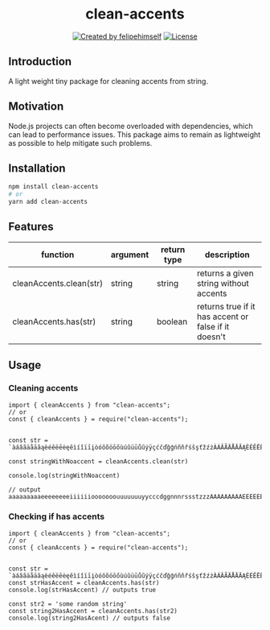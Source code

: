 <p align="center"> <h1 align="center">clean-accents</h1></p>

<p align="center">
<a href="https://github.com/felipehimself" rel="nofollow"><img src="https://img.shields.io/badge/created%20by-@felipehimself-4BBAAB.svg" alt="Created by felipehimself"></a>
<a href="https://opensource.org/licenses/MIT" rel="nofollow"><img src="https://img.shields.io/github/license/felipehimself/clean-accents" alt="License"></a>
</p>

## Introduction

A light weight tiny package for cleaning accents from string.

## Motivation

Node.js projects can often become overloaded with dependencies, which can lead to performance issues. This package aims to remain as lightweight as possible to help mitigate such problems.

## Installation

```bash
npm install clean-accents
# or
yarn add clean-accents
```

## Features

| function                | argument | return type | description                                          |
| ----------------------- | -------- | ----------- | ---------------------------------------------------- |
| cleanAccents.clean(str) | string   | string      | returns a given string without accents               |
| cleanAccents.has(str)   | string   | boolean     | returns true if it has accent or false if it doesn't |

## Usage

### Cleaning accents

```
import { cleanAccents } from "clean-accents";
// or
const { cleanAccents } = require("clean-accents");


const str = `àáâãäåāăąèéêëēėęěìíîïīįòóôõöōőùúûüūůűýÿçćčďğģńñňřśšşťžźżÀÁÂÃÄÅĀĂĄÈÉÊËĒĖĘĚÌÍÎÏĪĮÒÓÔÕÖŌŐÙÚÛÜŪŮŰÝŸÇĆČĎĞĢŃÑŇŘŚŠŞŤŽŹŻ`

const stringWithNoaccent = cleanAccents.clean(str)

console.log(stringWithNoaccent)

// output
aaaaaaaaaeeeeeeeeiiiiiiooooooouuuuuuuyycccdggnnnrssstzzzAAAAAAAAAEEEEEEEEIIIIIIOOOOOOOUUUUUUUYYCCCDGGNNNRSSSTZZZ

```

### Checking if has accents

```
import { cleanAccents } from "clean-accents";
// or
const { cleanAccents } = require("clean-accents");


const str = `àáâãäåāăąèéêëēėęěìíîïīįòóôõöōőùúûüūůűýÿçćčďğģńñňřśšşťžźżÀÁÂÃÄÅĀĂĄÈÉÊËĒĖĘĚÌÍÎÏĪĮÒÓÔÕÖŌŐÙÚÛÜŪŮŰÝŸÇĆČĎĞĢŃÑŇŘŚŠŞŤŽŹŻ`
const strHasAccent = cleanAccents.has(str)
console.log(strHasAccent) // outputs true

const str2 = 'some random string'
const string2HasAccent = cleanAccents.has(str2)
console.log(string2HasAcent) // outputs false
```
